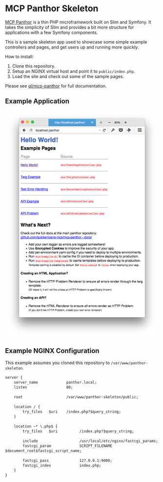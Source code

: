 # MCP Panthor Skeleton

[MCP Panthor](https://github.com/quickenloans-mcp/mcp-panthor) is a thin PHP microframework built on Slim and Symfony.
It takes the simplicity of Slim and provides a bit more structure for applications with a few Symfony components.

This is a sample skeleton app used to showcase some simple example controllers and pages, and get users up and running
more quickly.

How to install:

1. Clone this repository.
2. Setup an NGINX virtual host and point it to `public/index.php`.
3. Load the site and check out some of the sample pages.

Please see [ql/mcp-panthor](https://github.com/quickenloans-mcp/mcp-panthor) for full documentation.

## Example Application

![Example](/public/example.png?raw=true)

## Example NGINX Configuration

This example assumes you cloned this repository to `/var/www/panthor-skeleton`.

```
server {
    server_name             panthor.local;
    listen                  80;

    root                    /var/www/panthor-skeleton/public;

    location / {
        try_files   $uri    /index.php?$query_string;
    }

    location ~* \.php$ {
        try_files   $uri          /index.php?$query_string;

        include                   /usr/local/etc/nginx/fastcgi_params;
        fastcgi_param             SCRIPT_FILENAME $document_root$fastcgi_script_name;

        fastcgi_pass              127.0.0.1:9000;
        fastcgi_index             index.php;
    }
}
```
